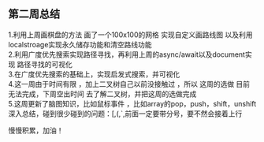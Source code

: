 ## 第二周总结

1.利用上周画棋盘的方法  画了一个100x100的网格 实现自定义画路线图 以及利用localstroage实现永久储存功能和清空路线功能  
2.利用广度优先搜索实现路径寻找，再利用上周的async/await以及document实现 路径寻找的可视化  
3.在广度优先搜索的基础上，实现启发式搜索，并可视化  
4.这一周由于时间有限 ，加上二叉树自己以前没接触过 ，所以 这周的选做 目前无法完成，下周空出时间 去了解二叉树，并把这周的选做完成  
5.这周更新了脑图知识，比如鼠标事件 ，比如array的pop，push，shift，unshift深入总结，碰到很少碰到的问题：[,(,`,前面一定要带分号，要不然会接着上行  

慢慢积累，加油！

